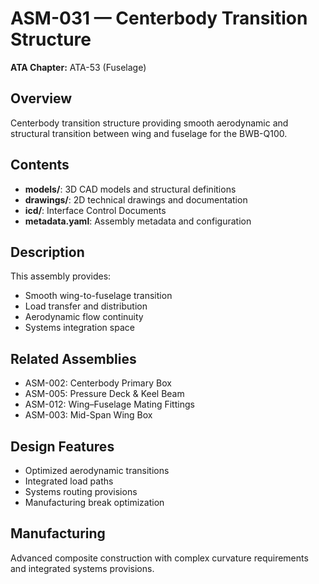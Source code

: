 # ASM-031 — Centerbody Transition Structure

**ATA Chapter:** ATA-53 (Fuselage)

## Overview

Centerbody transition structure providing smooth aerodynamic and structural transition between wing and fuselage for the BWB-Q100.

## Contents

- **models/**: 3D CAD models and structural definitions
- **drawings/**: 2D technical drawings and documentation  
- **icd/**: Interface Control Documents
- **metadata.yaml**: Assembly metadata and configuration

## Description

This assembly provides:

- Smooth wing-to-fuselage transition
- Load transfer and distribution
- Aerodynamic flow continuity
- Systems integration space

## Related Assemblies

- ASM-002: Centerbody Primary Box
- ASM-005: Pressure Deck & Keel Beam
- ASM-012: Wing–Fuselage Mating Fittings
- ASM-003: Mid-Span Wing Box

## Design Features

- Optimized aerodynamic transitions
- Integrated load paths
- Systems routing provisions
- Manufacturing break optimization

## Manufacturing

Advanced composite construction with complex curvature requirements and integrated systems provisions.